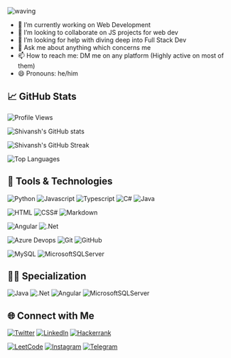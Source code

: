 ![waving](https://capsule-render.vercel.app/api?type=waving&height=200&text=Shivansh%20Mittal%20&fontAlignY=40&color=gradient)

<!--
**Shivansh-Mittal/Shivansh-Mittal** is a ✨ _special_ ✨ repository because its `README.md` (this file) appears on your GitHub profile.

Here are some ideas to get you started:
-->

- 🔭 I’m currently working on Web Development
- 👯 I’m looking to collaborate on JS projects for web dev
- 🤔 I’m looking for help with diving deep into Full Stack Dev
- 💬 Ask me about anything which concerns me
- 📫 How to reach me: DM me on any platform (Highly active on most of them)
- 😄 Pronouns: he/him

## 📈 GitHub Stats

![Profile Views](https://komarev.com/ghpvc/?username=Shivansh-Mittal&color=c792ea&style=plastic&label=PROFILE+VIEWS)

![Shivansh's GitHub stats](https://github-readme-stats.vercel.app/api?username=Shivansh-Mittal&show_icons=true&theme=nightowl)

![Shivansh's GitHub Streak](http://github-readme-streak-stats.herokuapp.com?user=Shivansh-Mittal&theme=nightowl&date_format=j%20M%5B%20Y%5D)

![Top Languages](https://github-readme-stats-john-fotis.vercel.app/api/top-langs/?username=Shivansh-Mittal&layout=compact&theme=cobalt&langs_count=10)

<div>

## 🚀 Tools & Technologies

![Python](https://img.shields.io/badge/Python-3776AB?style=for-the-badge&logo=python&logoColor=white)
![Javascript](https://img.shields.io/badge/JavaScript-F7DF1E?style=for-the-badge&logo=javascript&logoColor=black)
![Typescript](https://img.shields.io/badge/TypeScript-007ACC?style=for-the-badge&logo=typescript&logoColor=white)
![C#](https://img.shields.io/badge/C%23-239120?style=for-the-badge&logo=c-sharp&logoColor=white)
![Java](https://img.shields.io/badge/Java-ED8B00?style=for-the-badge&logo=https://hrcdn.net/fcore/assets/badges/java-9d05b1f559.svg&logoColor=white)

![HTML](https://img.shields.io/badge/HTML5-E34F26?style=for-the-badge&logo=html5&logoColor=white)
![CSS#](https://img.shields.io/badge/CSS3-1572B6?style=for-the-badge&logo=css3&logoColor=white)
![Markdown](https://img.shields.io/badge/Markdown-000000?style=for-the-badge&logo=markdown&logoColor=white)
<!-- ![Sass](https://img.shields.io/badge/Sass-CC6699?style=for-the-badge&logo=sass&logoColor=white) -->

<!-- ![MongoDB](https://img.shields.io/badge/MongoDB-4EA94B?style=for-the-badge&logo=mongodb&logoColor=white) -->
<!-- ![Express.js](https://img.shields.io/badge/express.js-%23404d59.svg?style=for-the-badge&logo=express&logoColor=%2361DAFB) -->
<!-- ![Nodejs](https://img.shields.io/badge/Node.js-43853D?style=for-the-badge&logo=node.js&logoColor=white) -->
![Angular](<https://img.shields.io/badge/Angular-DD0031?style=for-the-badge&logo=angular&logoColor=white>)
![.Net](https://img.shields.io/badge/.NET-5C2D91?style=for-the-badge&logo=.net&logoColor=white)

<!-- ![Django](https://img.shields.io/badge/Django-092E20?style=for-the-badge&logo=django&logoColor=white) -->
<!-- ![Docker](https://img.shields.io/badge/docker-%230db7ed.svg?style=for-the-badge&logo=docker&logoColor=white) -->
![Azure Devops](https://img.shields.io/badge/Azure_DevOps-0078D7?style=for-the-badge&logo=azure-devops&logoColor=white)
![Git](https://img.shields.io/badge/git-%23F05033.svg?style=for-the-badge&logo=git&logoColor=white)
![GitHub](https://img.shields.io/badge/GitHub-100000?style=for-the-badge&logo=github&logoColor=white)

![MySQL](<https://img.shields.io/badge/MySQL-00000F?style=for-the-badge&logo=mysql&logoColor=white>)
![MicrosoftSQLServer](https://img.shields.io/badge/Microsoft%20SQL%20Sever-CC2927?style=for-the-badge&logo=microsoft%20sql%20server&logoColor=white)

## 🕵️‍♂️ Specialization

![Java](https://img.shields.io/badge/Java-ED8B00?style=for-the-badge&logo=https://hrcdn.net/fcore/assets/badges/java-9d05b1f559.svg&logoColor=white)
![.Net](https://img.shields.io/badge/.NET-5C2D91?style=for-the-badge&logo=.net&logoColor=white)
![Angular](<https://img.shields.io/badge/Angular-DD0031?style=for-the-badge&logo=angular&logoColor=white>)
![MicrosoftSQLServer](https://img.shields.io/badge/Microsoft%20SQL%20Sever-CC2927?style=for-the-badge&logo=microsoft%20sql%20server&logoColor=white)

## 🌐 Connect with Me 

[![Twitter](https://img.shields.io/badge/Twitter-1DA1F2?style=for-the-badge&logo=twitter&logoColor=white)][1] 
[![LinkedIn](https://img.shields.io/badge/linkedin-%230077B5.svg?style=for-the-badge&logo=linkedin&logoColor=white)][2] 
[![Hackerrank](https://img.shields.io/badge/Hackerrank-008000?style=for-the-badge&logo=HackerRank&logoColor=white)][3] 

[![LeetCode](https://img.shields.io/badge/dynamic/json?style=for-the-badge&labelColor=black&color=%23ffa116&label=Solved&query=solvedOverTotal&url=https%3A%2F%2Fleetcode-badge.vercel.app%2Fapi%2Fusers%2Fshivanshmittal&logo=leetcode&logoColor=yellow)][4] 
[![Instagram](https://img.shields.io/badge/Instagram-%23E4405F.svg?style=for-the-badge&logo=Instagram&logoColor=white)][5] 
[![Telegram](https://img.shields.io/badge/Telegram-1DA1F2?style=for-the-badge&logo=telegram&logoColor=white)][6]

[1]: https://twitter.com/M_Shivansh_20
[2]: https://www.linkedin.com/in/shivansh-mittal-2ab3b41a5/
[3]: https://www.hackerrank.com/shivanshmittal34
[4]: https://leetcode.com/shivanshmittal/
[5]: https://www.instagram.com/the_shivansh_mittal/
[6]: https://telegram.me/the_Shivansh_Mittal
  

</div>
